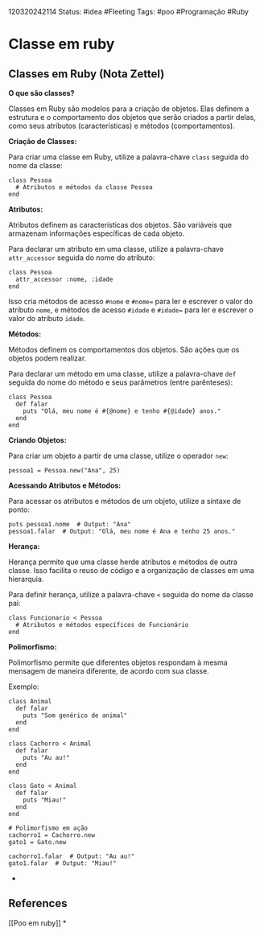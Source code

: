 120320242114
Status: #idea #Fleeting 
Tags:  #poo #Programação #Ruby 
# Classe em ruby
## Classes em Ruby (Nota Zettel)

**O que são classes?**

Classes em Ruby são modelos para a criação de objetos. Elas definem a estrutura e o comportamento dos objetos que serão criados a partir delas, como seus atributos (características) e métodos (comportamentos).

**Criação de Classes:**

Para criar uma classe em Ruby, utilize a palavra-chave `class` seguida do nome da classe:
```
class Pessoa
  # Atributos e métodos da classe Pessoa
end
```
**Atributos:**

Atributos definem as características dos objetos. São variáveis que armazenam informações específicas de cada objeto.

Para declarar um atributo em uma classe, utilize a palavra-chave `attr_accessor` seguida do nome do atributo:
```
class Pessoa
  attr_accessor :nome, :idade
end
```
Isso cria métodos de acesso `#nome` e `#nome=` para ler e escrever o valor do atributo `nome`, e métodos de acesso `#idade` e `#idade=` para ler e escrever o valor do atributo `idade`.

**Métodos:**

Métodos definem os comportamentos dos objetos. São ações que os objetos podem realizar.

Para declarar um método em uma classe, utilize a palavra-chave `def` seguida do nome do método e seus parâmetros (entre parênteses):
```
class Pessoa
  def falar
    puts "Olá, meu nome é #{@nome} e tenho #{@idade} anos."
  end
end

```
**Criando Objetos:**

Para criar um objeto a partir de uma classe, utilize o operador `new`:
```
pessoa1 = Pessoa.new("Ana", 25)
```
**Acessando Atributos e Métodos:**

Para acessar os atributos e métodos de um objeto, utilize a sintaxe de ponto:
```
puts pessoa1.nome  # Output: "Ana"
pessoa1.falar  # Output: "Olá, meu nome é Ana e tenho 25 anos."
```
**Herança:**

Herança permite que uma classe herde atributos e métodos de outra classe. Isso facilita o reuso de código e a organização de classes em uma hierarquia.

Para definir herança, utilize a palavra-chave `<` seguida do nome da classe pai:
```
class Funcionario < Pessoa
  # Atributos e métodos específicos de Funcionário
end
```

**Polimorfismo:**

Polimorfismo permite que diferentes objetos respondam à mesma mensagem de maneira diferente, de acordo com sua classe.

Exemplo:
```
class Animal
  def falar
    puts "Som genérico de animal"
  end
end

class Cachorro < Animal
  def falar
    puts "Au au!"
  end
end

class Gato < Animal
  def falar
    puts "Miau!"
  end
end

# Polimorfismo em ação
cachorro1 = Cachorro.new
gato1 = Gato.new

cachorro1.falar  # Output: "Au au!"
gato1.falar  # Output: "Miau!"
```

*
## References
[[Poo em ruby]]
*

